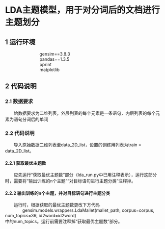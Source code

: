 # LDA主题模型，用于对分词后的文档进行主题划分
## 1 运行环境  
&emsp;&emsp;&emsp;&emsp;&emsp;&emsp;&emsp;&emsp;gensim==3.8.3  
&emsp;&emsp;&emsp;&emsp;&emsp;&emsp;&emsp;&emsp;pandas==1.3.5  
&emsp;&emsp;&emsp;&emsp;&emsp;&emsp;&emsp;&emsp;pprint  
&emsp;&emsp;&emsp;&emsp;&emsp;&emsp;&emsp;&emsp;matplotlib  
   
## 2 代码说明  
### 2.1 数据要求  
&emsp;&emsp;始数据要求为二维列表，外层列表的每个元素是一条语句，内层列表的每个元素为语句分词后的单词  
### 2.2 代码说明  
&emsp;&emsp;导入原始数据二维列表至data_2D_list，设置的训练用列表为train = data_2D_list。  
#### 2.2.1 获取最优主题数  
&emsp;&emsp;应先运行“获取最优主题数”部分（lda_run.py中已用注释表示），运行这部分时，需要将“输出训练的n个主题”“对目标语句进行主题分类”注释掉。   
#### 2.2.2 输出训练的n个主题，并对目标语句进行主题分类  
&emsp;&emsp;运行时，根据获取的最优主题数更改下方代码  
&emsp;&emsp;&emsp;&emsp;gensim.models.wrappers.LdaMallet(mallet_path, corpus=corpus, num_topics=36, id2word=id2word)  
中的num_topics。运行前需要注释掉“获取最优主题数”部分。  
